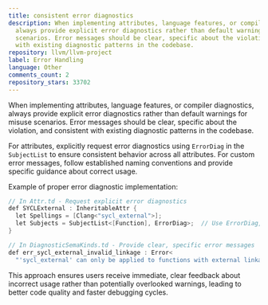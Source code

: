 ```yaml
---
title: consistent error diagnostics
description: When implementing attributes, language features, or compiler diagnostics,
  always provide explicit error diagnostics rather than default warnings for misuse
  scenarios. Error messages should be clear, specific about the violation, and consistent
  with existing diagnostic patterns in the codebase.
repository: llvm/llvm-project
label: Error Handling
language: Other
comments_count: 2
repository_stars: 33702
---
```


When implementing attributes, language features, or compiler diagnostics, always provide explicit error diagnostics rather than default warnings for misuse scenarios. Error messages should be clear, specific about the violation, and consistent with existing diagnostic patterns in the codebase.

For attributes, explicitly request error diagnostics using `ErrorDiag` in the `SubjectList` to ensure consistent behavior across all attributes. For custom error messages, follow established naming conventions and provide specific guidance about correct usage.

Example of proper error diagnostic implementation:
```cpp
// In Attr.td - Request explicit error diagnostics
def SYCLExternal : InheritableAttr {
  let Spellings = [Clang<"sycl_external">];
  let Subjects = SubjectList<[Function], ErrorDiag>;  // Use ErrorDiag, not default warning
}

// In DiagnosticSemaKinds.td - Provide clear, specific error messages
def err_sycl_external_invalid_linkage : Error<
  "'sycl_external' can only be applied to functions with external linkage">;
```

This approach ensures users receive immediate, clear feedback about incorrect usage rather than potentially overlooked warnings, leading to better code quality and faster debugging cycles.